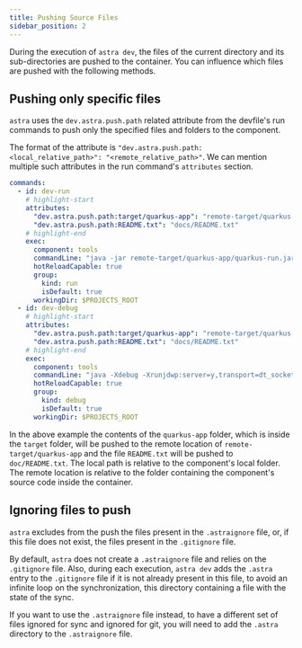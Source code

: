 ```yaml
---
title: Pushing Source Files
sidebar_position: 2
---
```


During the execution of `astra dev`, the files of the current directory and its sub-directories are pushed 
to the container. You can influence which files are pushed with the following methods.


## Pushing only specific files

`astra` uses the `dev.astra.push.path` related attribute from the devfile's run commands to push only the specified files and folders to the component.

The format of the attribute is `"dev.astra.push.path:<local_relative_path>": "<remote_relative_path>"`. We can mention multiple such attributes in the run command's `attributes` section.

```yaml
commands:
  - id: dev-run
    # highlight-start
    attributes:
      "dev.astra.push.path:target/quarkus-app": "remote-target/quarkus-app"
      "dev.astra.push.path:README.txt": "docs/README.txt"
    # highlight-end
    exec:
      component: tools
      commandLine: "java -jar remote-target/quarkus-app/quarkus-run.jar -Dquarkus.http.host=0.0.0.0"
      hotReloadCapable: true
      group:
        kind: run
        isDefault: true
      workingDir: $PROJECTS_ROOT
  - id: dev-debug
    # highlight-start
    attributes:
      "dev.astra.push.path:target/quarkus-app": "remote-target/quarkus-app"
      "dev.astra.push.path:README.txt": "docs/README.txt"
    # highlight-end
    exec:
      component: tools
      commandLine: "java -Xdebug -Xrunjdwp:server=y,transport=dt_socket,address=${DEBUG_PORT},suspend=n -jar remote-target/quarkus-app/quarkus-run.jar -Dquarkus.http.host=0.0.0.0"
      hotReloadCapable: true
      group:
        kind: debug
        isDefault: true
      workingDir: $PROJECTS_ROOT
```

In the above example the contents of the `quarkus-app` folder, which is inside the `target` folder, will be pushed to the remote location of `remote-target/quarkus-app` and the file `README.txt` will be pushed to `doc/README.txt`.
The local path is relative to the component's local folder. The remote location is relative to the folder containing the component's source code inside the container. 

## Ignoring files to push

`astra` excludes from the push the files present in the `.astraignore` file, or, if
this file does not exist, the files present in the `.gitignore` file.

By default, `astra` does not create a `.astraignore` file and relies on the `.gitignore` file.
Also, during each execution, `astra dev` adds the `.astra` entry to the `.gitignore` file if it is not already present in this file,
to avoid an infinite loop on the synchronization, this directory containing a file with the state of the sync.

If you want to use the `.astraignore` file instead, to have a different set of files ignored for sync and ignored for git, 
you will need to add the `.astra` directory to the `.astraignore` file.


